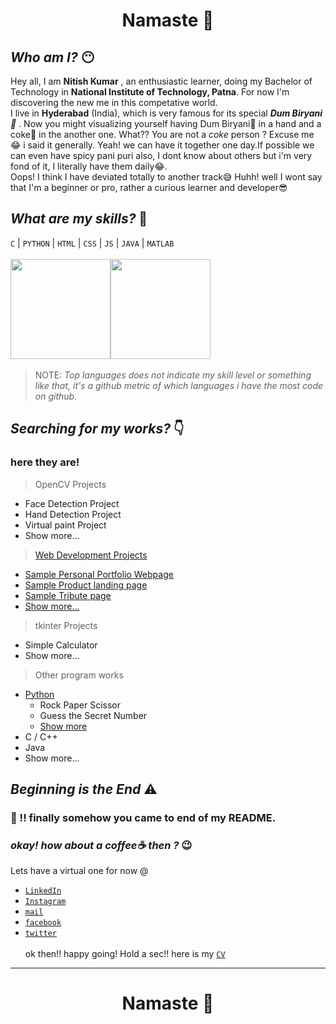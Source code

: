 # <b> <p align="center">Namaste 🙏 </p>  </b> 
## *Who am I?* 😶
Hey all, I am <b>Nitish Kumar</b> , an enthusiastic learner, doing my Bachelor of Technology in <b>National Institute of Technology, Patna</b>. For now I'm discovering the new me in this competative world.<br/> 
I live in <b>Hyderabad</b> (India), which is very famous for its special <i><b>Dum Biryani 🍚</b></i> . Now you might visualizing yourself having Dum Biryani🍚 in a hand and a coke🍷 in the another one. What?? You are not a <i>coke</i> person ? Excuse me 😂 i said it generally. Yeah! we can have it together one day.If possible we can even have spicy pani puri also, I dont know about others but i'm very fond of it, I literally have them daily😂. <br/>
Oops! I think I have deviated totally to another track😅 Huhh! well I wont say that I'm a beginner or pro, rather a curious learner and developer😎 <br/>

## *What are my skills?* 💪
 `C` | `PYTHON` | `HTML` | `CSS` | `JS` | `JAVA` | `MATLAB` <br/>
<br/><img height="160em" src="https://github-readme-stats.vercel.app/api?username=mnk17arts&show_icons=true&theme=merko&custom_title=My+GitHub+Stats&include_all_commits=true"><img height="160em" src="https://github-readme-stats.vercel.app/api/top-langs/?username=mnk17arts&theme=merko&langs_count=5&layout=compact&api_domain=Wakapi"><a/>
<br/>
> NOTE: *Top languages does not indicate my skill level or something like that, it's a github metric of which languages i have the most code on github.*
## *Searching for my works?* 👇 
### here they are!
> OpenCV Projects
+ Face Detection Project
+ Hand Detection Project
+ Virtual paint Project
+ Show more...
> [Web Development Projects](https://github.com/mnk17arts/myHtmlCssJs)
- [Sample Personal Portfolio Webpage](https://codepen.io/mnk17arts/full/wvgdqya)
- [Sample Product landing page](https://codepen.io/mnk17arts/full/JjEKNJO)
- [Sample Tribute page](https://codepen.io/mnk17arts/full/abpNaMJ)
- [Show more...](https://github.com/mnk17arts/myHtmlCssJs)
> tkinter Projects
* Simple Calculator
* Show more...
> Other program works
+ [Python](https://github.com/mnk17arts/myPython)
   + Rock Paper Scissor
   + Guess the Secret Number 
   + [Show more](https://github.com/mnk17arts/myPython)
+ C / C++
+ Java
+ Show more...

## *Beginning is the End* ⚠️
### 👏 !! finally somehow you came to end of my README.<br/>
### *okay! how about a coffee☕ then ?* 😉
Lets have a virtual one for now @
*  [`LinkedIn`](https://www.linkedin.com/in/mnk17arts/)
*  [`Instagram`](https://www.instagram.com/mnk17arts__/)
*  [`mail`](mailto:mnk17arts@gmail.com)
*  [`facebook`](https://www.facebook.com/nit1717)
*  [`twitter`](https://twitter.com/mnk17art_?s=09)
<br/><br/>ok then!! happy going!
Hold a sec!! here is my [`CV`]()
<hr/>
<h1><b> <p align="center">Namaste 🙏 </p>  </b> <h1/>
